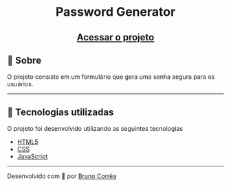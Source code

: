 <h1 align="center">
  Password Generator
</h1>

<h2 align="center">
    <a href="https://password-generator-bruno-vitor.vercel.app/" target="_blank">Acessar o projeto</a>
</h2>

## 📝 Sobre
O projeto consiste em um formulário que gera uma senha segura para os usuários.

---

## :rocket: Tecnologias utilizadas

O projeto foi desenvolvido utilizando as seguintes tecnologias

- [HTML5](https://developer.mozilla.org/pt-BR/docs/Web/HTML)
- [CSS](https://developer.mozilla.org/pt-BR/docs/Web/CSS)
- [JavaScript](https://www.javascript.com/)

---

Desenvolvido com 💙 por [Bruno Corrêa](https://www.linkedin.com/in/bruno-vitor-correa/)
